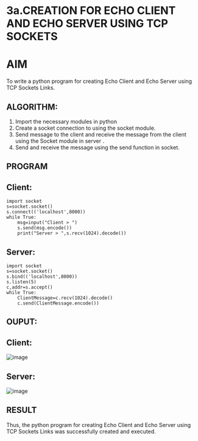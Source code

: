 # 3a.CREATION FOR ECHO CLIENT AND ECHO SERVER USING TCP SOCKETS
# AIM
To write a python program for creating Echo Client and Echo Server using TCP
Sockets Links.
## ALGORITHM:
1. Import the necessary modules in python
2. Create a socket connection to using the socket module.
3. Send message to the client and receive the message from the client using the Socket module in
 server .
4. Send and receive the message using the send function in socket.
## PROGRAM
## Client:
```
import socket
s=socket.socket()
s.connect(('localhost',8000))
while True:
    msg=input("Client > ")
    s.send(msg.encode())
    print("Server > ",s.recv(1024).decode())
```
## Server:
```
import socket
s=socket.socket()
s.bind(('localhost',8000))
s.listen(5)
c,addr=s.accept()
while True:
    ClientMessage=c.recv(1024).decode()
    c.send(ClientMessage.encode())
```
## OUPUT:
## Client:
![image](https://github.com/user-attachments/assets/6b954b3f-6b7a-46ca-89d7-931a7d972cdc)

## Server:
![image](https://github.com/user-attachments/assets/87fa020e-fc5b-4d9f-a5aa-4169c65355ce)

## RESULT
Thus, the python program for creating Echo Client and Echo Server using TCP Sockets Links 
was successfully created and executed.
